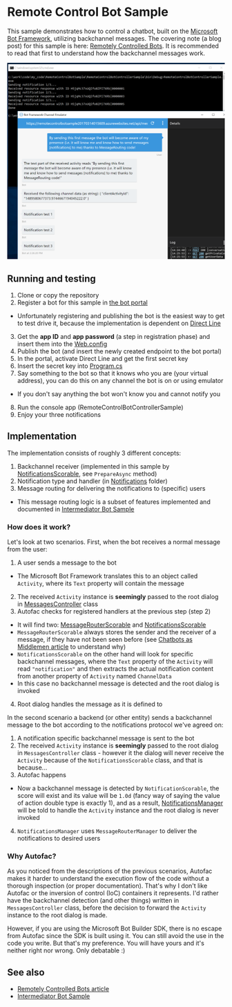 # Remote Control Bot Sample #

This sample demonstrates how to control a chatbot, built on the
[Microsoft Bot Framework](https://dev.botframework.com/), utilizing backchannel
messages. The covering note (a blog post) for this sample is here:
[Remotely Controlled Bots](http://tomipaananen.azurewebsites.net/?p=2231).
It is recommended to read that first to understand how the backchannel messages
work.

![Sample in action](Documentation/Screenshot.png?raw=true)

## Running and testing ##

1. Clone or copy the repository
2. Register a bot for this sample in [the bot portal](https://dev.botframework.com/)
 * Unfortunately registering and publishing the bot is the easiest way to get
   to test drive it, because the implementation is dependent on
   [Direct Line](https://docs.botframework.com/en-us/restapi/directline3/)
3. Get the **app ID** and **app password** (a step in registration phase) and
   insert them into the [Web.config](RemoteControlBotSample/Web.config)
4. Publish the bot (and insert the newly created endpoint to the bot portal)
5. In the portal, activate Direct Line and get the first secret key
6. Insert the secret key into [Program.cs](RemoteControlBotControllerSample/Program.cs)
7. Say something to the bot so that it knows who you are (your virtual address),
   you can do this on any channel the bot is on or using emulator
 * If you don't say anything the bot won't know you and cannot notify you
8. Run the console app (RemoteControlBotControllerSample)
9. Enjoy your three notifications

## Implementation ##

The implementation consists of roughly 3 different concepts:

1. Backchannel receiver (implemented in this sample by
   [NotificationsScorable](RemoteControlBotSample/Notifications/NotificationsScorable.cs),
   see `PrepareAsync` method)
2. Notification type and handler (in [Notifications](RemoteControlBotSample/Notifications) folder)
3. Message routing for delivering the notifications to (specific) users
 * This message routing logic is a subset of features implemented and documented
   in [Intermediator Bot Sample](https://github.com/tompaana/intermediator-bot-sample)

### How does it work? ###

Let's look at two scenarios. First, when the bot receives a normal message from
the user:

1. A user sends a message to the bot
 * The Microsoft Bot Framework translates this to an object called `Activity`,
   where its `Text` property will contain the message
2. The received `Activity` instance  is **seemingly** passed to the root dialog in
   [MessagesController](RemoteControlBotSample/Controllers/MessagesController.cs)
   class
3. Autofac checks for registered handlers at the previous step (step 2)
 * It will find two: [MessageRouterScorable](RemoteControlBotSample/MessageRouting/MessageRouterScorable.cs)
   and [NotificationsScorable](RemoteControlBotSample/Notifications/NotificationsScorable.cs)
 * `MessageRouterScorable` always stores the sender and the receiver of a
   message, if they have not been seen before (see
   [Chatbots as Middlemen article](http://tomipaananen.azurewebsites.net/?p=1851)
   to understand why)
 * `NotificationsScorable` on the other hand will look for specific backchannel
   messages, where the `Text` property of the `Activity` will read
   `"notification"` and then extracts the actual notification content from
   another property of `Activity` named `ChannelData`
 * In this case no backchannel message is detected and the root dialog is
   invoked
4. Root dialog handles the message as it is defined to

In the second scenario a backend (or other entity) sends a backchannel message
to the bot according to the notifications protocol we've agreed on:

1. A notification specific backchannel message is sent to the bot
2. The received `Activity` instance  is **seemingly** passed to the root dialog
   in `MessagesController` class - however it the dialog will never receive the
   `Activity` because of the `NotificationsScorable` class, and that is because...
3. Autofac happens
 * Now a backchannel message is detected by `NotificationScorable`, the score
   will exist and its value will be `1.0d` (fancy way of saying the value of action
   double type is exactly 1), and as a result,
   [NotificationsManager](RemoteControlBotSample/Notifications/NotificationsManager.cs)
   will be told to handle the `Activity` instance and the root dialog is never
   invoked
4. `NotificationsManager` uses `MessageRouterManager` to deliver the
   notifications to desired users

### Why Autofac? ###

As you noticed from the descriptions of the previous scenarios, Autofac makes it
harder to understand the execution flow of the code without a thorough
inspection (or proper documentation). That's why I don't like Autofac or the
inversion of control (IoC) containers it represents. I'd rather have the
backchannel detection (and other things) written in `MessagesController` class,
before the decision to forward the `Activity` instance to the root dialog is
made.

However, if you are using the Microsoft Bot Builder SDK, there is no escape from
Autofac since the SDK is built using it. You can still avoid the use in the code
you write. But that's my preference. You will have yours and it's neither right
nor wrong. Only debatable :)

## See also ##

* [Remotely Controlled Bots article](http://tomipaananen.azurewebsites.net/?p=2231)
* [Intermediator Bot Sample](https://github.com/tompaana/intermediator-bot-sample)
